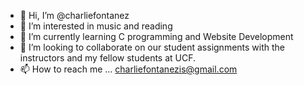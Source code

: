 - 👋 Hi, I’m @charliefontanez
- 👀 I’m interested in music and reading
- 🌱 I’m currently learning C programming and Website Development
- 💞️ I’m looking to collaborate on our student assignments with the instructors and my fellow students at UCF.
- 📫 How to reach me ... charliefontanezis@gmail.com

<!---
charliefontanez/charliefontanez is a ✨ special ✨ repository because its `README.md` (this file) appears on your GitHub profile.
You can click the Preview link to take a look at your changes.
--->

